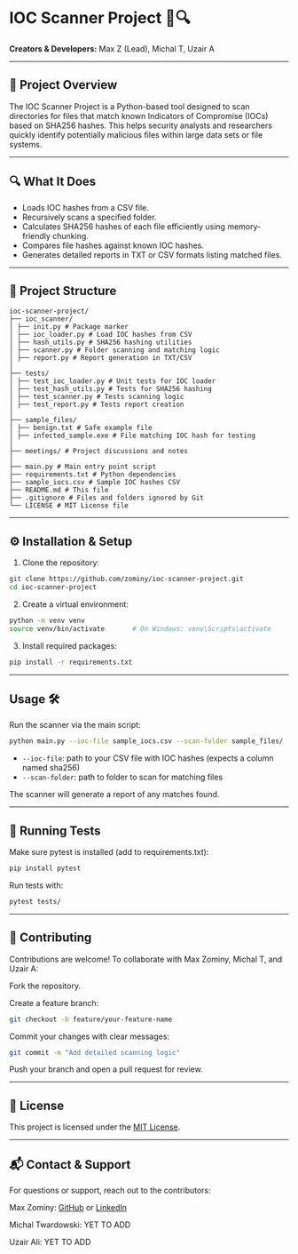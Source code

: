 # IOC Scanner Project 🐍🔍

**Creators & Developers:** Max Z (Lead), Michal T, Uzair A

---

## 🚀 Project Overview

The IOC Scanner Project is a Python-based tool designed to scan directories for files that match known Indicators of Compromise (IOCs) based on SHA256 hashes. This helps security analysts and researchers quickly identify potentially malicious files within large data sets or file systems.

---

## 🔍 What It Does

- Loads IOC hashes from a CSV file.
- Recursively scans a specified folder.
- Calculates SHA256 hashes of each file efficiently using memory-friendly chunking.
- Compares file hashes against known IOC hashes.
- Generates detailed reports in TXT or CSV formats listing matched files.

---

## 📁 Project Structure

```
ioc-scanner-project/
├── ioc_scanner/
│ ├── init.py # Package marker
│ ├── ioc_loader.py # Load IOC hashes from CSV
│ ├── hash_utils.py # SHA256 hashing utilities
│ ├── scanner.py # Folder scanning and matching logic
│ ├── report.py # Report generation in TXT/CSV
│
├── tests/
│ ├── test_ioc_loader.py # Unit tests for IOC loader
│ ├── test_hash_utils.py # Tests for SHA256 hashing
│ ├── test_scanner.py # Tests scanning logic
│ ├── test_report.py # Tests report creation
│
├── sample_files/
│ ├── benign.txt # Safe example file
│ ├── infected_sample.exe # File matching IOC hash for testing
│
├── meetings/ # Project discussions and notes
│
├── main.py # Main entry point script
├── requirements.txt # Python dependencies
├── sample_iocs.csv # Sample IOC hashes CSV
├── README.md # This file
├── .gitignore # Files and folders ignored by Git
└── LICENSE # MIT License file
```

---

## ⚙️ Installation & Setup

1. Clone the repository:

```bash
git clone https://github.com/zominy/ioc-scanner-project.git
cd ioc-scanner-project
```
2. Create a virtual environment:

```bash
python -m venv venv
source venv/bin/activate       # On Windows: venv\Scripts\activate
```
3. Install required packages:

```bash
pip install -r requirements.txt
```

---

## Usage 🛠
Run the scanner via the main script:

```bash
python main.py --ioc-file sample_iocs.csv --scan-folder sample_files/
```
- `--ioc-file`: path to your CSV file with IOC hashes (expects a column named sha256)
- `--scan-folder`: path to folder to scan for matching files

The scanner will generate a report of any matches found.

---

## 🧪 Running Tests

Make sure pytest is installed (add to requirements.txt):

```bash
pip install pytest
```
Run tests with:

```bash
pytest tests/
```

---

## 🤝 Contributing

Contributions are welcome! To collaborate with Max Zominy, Michal T, and Uzair A:

Fork the repository.

Create a feature branch:

```bash
git checkout -b feature/your-feature-name
```
Commit your changes with clear messages:

```bash
git commit -m "Add detailed scanning logic"
```

Push your branch and open a pull request for review.

---

## 📄 License

This project is licensed under the [MIT License](https://mit-license.org/).

---

## 📬 Contact & Support

For questions or support, reach out to the contributors:

Max Zominy: [GitHub](https://github.com/zominy) or [LinkedIn](https://www.linkedin.com/in/max-zominy-85ba92310/)

Michal Twardowski: YET TO ADD

Uzair Ali: YET TO ADD
